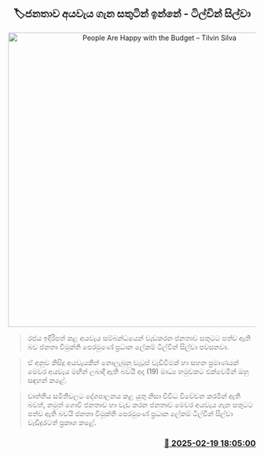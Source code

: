 <p align='center'><b><h2 align='center' title='People Are Happy with the Budget – Tilvin Silva'>🏷ජනතාව අයවැය ගැන සතුටින් ඉන්නේ - ටිල්වින් සිල්වා</h2></b></p>
<p align='center'><img src='https://helakuru.sgp1.cdn.digitaloceanspaces.com/esana/images/lib/tilwin.jpg' width='600' alt='People Are Happy with the Budget – Tilvin Silva'></p>

> රජය ඉදිරිපත් කළ අයවැය සම්බන්ධයෙන් වැඩකරන ජනතාව සතුටට පත්ව ඇති බව ජනතා විමුක්ති පෙරමුණේ ප්‍රධාන ලේකම් ටිල්වින් සිල්වා පවසනවා.

> ඒ අනුව කිසිදු අයවැයකින් නොලැබුනු වැටුප් වැඩිවීමක් හා සහන ප්‍රමාණයක් මෙවර අයවැය මඟින් ලබාදී ඇති බවයි අද (19) මාධ්‍ය හමුවකට එක්වෙමින් ඔහු සඳහන් කළේ.

> වෘත්තීය සමිතිවලට දේශපාලන​ය කළ යුතු නිසා විවිධ විවේචන කරමින් ඇති බවත්, නමුත් ගොවි ජනතාව හා වැඩ කරන ජනතාව මෙවර අයවැය ගැන සතුටට පත්ව ඇති බවයි ජනතා විමුක්ති පෙරමුණේ ප්‍රධාන ලේකම් ටිල්වින් සිල්වා වැඩිදුරටත් ප්‍රකාශ කළේ. 



<h3 align='right'><a href='https://www.helakuru.lk/esana/p/107634/'>📅 2025-02-19 18:05:00</a></h3>
